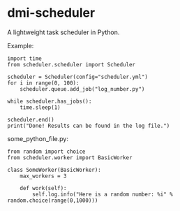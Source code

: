 # dmi-scheduler

A lightweight task scheduler in Python.


Example:

```
import time
from scheduler.scheduler import Scheduler

scheduler = Scheduler(config="scheduler.yml")
for i in range(0, 100):
    scheduler.queue.add_job("log_number.py")

while scheduler.has_jobs():
    time.sleep(1)

scheduler.end()
print("Done! Results can be found in the log file.") 
```

some_python_file.py:
```
from random import choice
from scheduler.worker import BasicWorker

class SomeWorker(BasicWorker):
	max_workers = 3

	def work(self):
		self.log.info("Here is a random number: %i" % random.choice(range(0,1000)))
```